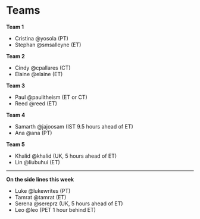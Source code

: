 # Teams


**Team 1**
- Cristina @yosola (PT)
- Stephan @smsalleyne (ET)

**Team 2**
- Cindy @cpallares (CT)
- Elaine @elaine (ET)

**Team 3**
- Paul @paulitheism (ET or CT)
- Reed @reed (ET)

**Team 4**
- Samarth @jajoosam (IST 9.5 hours ahead of ET)
- Ana @ana (PT)

**Team 5**
- Khalid @khalid (UK, 5 hours ahead of ET)
- Lin @liubuhui (ET)

----

**On the side lines this week**
- Luke @lukewrites (PT)
- Tamrat @tamrat (ET)
- Serena @sereprz (UK, 5 hours ahead of ET)
- Leo @leo (PET 1 hour behind ET)
